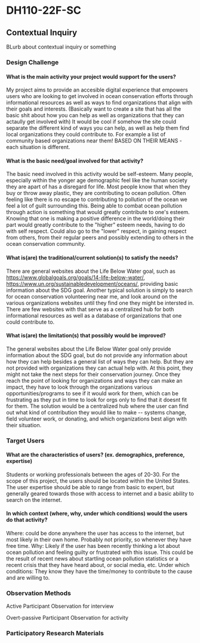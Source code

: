 # DH110-22F-SC

## Contextual Inquiry 

BLurb about contextual inquiry or something 

### Design Challenge

#### What is the main activity your project would support for the users?
My project aims to provide an accesible digital experience that empowers users who are looking to get involved in ocean conservation efforts through informational resources as well as ways to find organizations that align with their goals and interests. (Basically want to create a site that has all the basic shit about how you can help as well as organizations that they can actaully get involved with) It would be cool if somehow the site could separate the different kind of ways you can help, as well as help them find local organizations they could contribute to. For example a list of community based organizations near them!
BASED ON THEIR MEANS - each situation is different. 

#### What is the basic need/goal involved for that activity?

The basic need involved in this activity would be self-esteem. Many people, especially within the yonger age demographic feel like the human society they are apart of has a disregard for life. Most people know that when they buy or throw away plastic, they are contributing to ocean pollution. Often feeling like there is no escape to contributing to pollution of the ocean we feel a lot of guilt surrounding this. Being able to combat ocean pollution through action is something that would greatly contribute to one's esteem. Knowing that one is making a positive difference in the world/doing their part would greatly contribute to the "higher" esteem needs, having to do with self respect. Could also go to the "lower" respect, in gaining respect from others, from their regular peers and possibly extending to others in the ocean conservation community. 

#### What is(are) the traditional/current solution(s) to satisfy the needs?
There are general websites about the Life Below Water goal, such as https://www.globalgoals.org/goals/14-life-below-water/, https://www.un.org/sustainabledevelopment/oceans/, providing basic information about the SDG goal. Another typical solution is simply to search for ocean conservation volunteering near me, and look around on the various organizations websites until they find one they might be intersted in. There are few websites with that serve as a centralized hub for both informational resources as well as a database of organizations that one could contribute to.

#### What is(are) the limitation(s) that possibly would be improved?
The general websites about the Life Below Water goal only provide information about the SDG goal, but do not provide any information about how they can help besides a general list of ways they can help. But they are not provided with organizations they can actual help with. At this point, they might not take the next steps for their conservation journey. Once they reach the point of looking for organizations and ways they can make an impact, they have to look through the organizations various opportunities/programs to see if it would work for them, which can be frustrating as they put in time to look for orgs only to find that it doesnt fit for them. The solution would be a centralized hub where the user can find out what kind of contribution they would like to make -- systems change, field volunteer work, or donating, and which organizations best align with their situation. 

### Target Users 

#### What are the characteristics of users? (ex. demographics, preference, expertise)

Students or working professionals between the ages of 20-30. For the scope of this project, the users should be located within the United States. The user expertise should be able to range from basic to expert, but generally geared towards those with access to internet and a basic ability to search on the internet.

#### In which context (where, why, under which conditions) would the users do that activity?

Where: could be done anywhere the user has access to the internet, but most likely in their own home. Probably not priority, so whenever they have free time.
Why: Likely if the user has been recently thinking a lot about ocean pollution and feeling guilty or frustrated with this issue. This could be the result of recent news about startling ocean pollution statistics or a recent crisis that they have heard about, or social media, etc. 
Under which conditions: They know they have the time/money to contribute to the cause and are willing to. 

### Observation Methods 

Active Participant Observation for interview 

Overt-passive Participant Observation for activity

### Participatory Research Materials 

